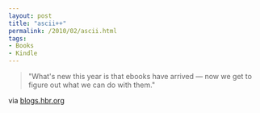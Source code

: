 ```yaml
---
layout: post
title: "ascii++"
permalink: /2010/02/ascii.html
tags:
- Books
- Kindle
---
```


> "What's new this year is that ebooks have arrived — now we get to figure out what we can do with them."

via [blogs.hbr.org](http://blogs.hbr.org/hbr/hbreditors/2010/02/ebooks_getting_beyond_disruption.html)